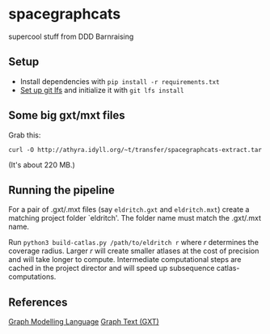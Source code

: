 # spacegraphcats

supercool stuff from DDD Barnraising

## Setup

* Install dependencies with `pip install -r requirements.txt`
* [Set up git lfs](https://git-lfs.github.com/) and initialize it with
  `git lfs install`

## Some big gxt/mxt files

Grab this:

    curl -O http://athyra.idyll.org/~t/transfer/spacegraphcats-extract.tar 

(It's about 220 MB.)

## Running the pipeline

For a pair of .gxt/.mxt files (say `eldritch.gxt` and `eldritch.mxt`) create
a matching project folder `eldritch'. The folder name must match the .gxt/.mxt name.

Run `python3 build-catlas.py /path/to/eldritch r` where *r* determines the coverage
radius. Larger *r* will create smaller atlases at the cost of precision and will
take longer to compute. Intermediate computational steps are cached in the project
director and will speed up subsequence catlas-computations.

## References

[Graph Modelling Language](https://en.wikipedia.org/wiki/Graph_Modelling_Language)
[Graph Text (GXT)](https://github.com/spacegraphcats/spacegraphcats/blob/master/spacegraphcats/parser-examples/README.md)
